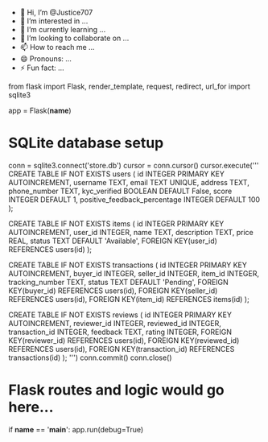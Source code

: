 - 👋 Hi, I’m @Justice707
- 👀 I’m interested in ...
- 🌱 I’m currently learning ...
- 💞️ I’m looking to collaborate on ...
- 📫 How to reach me ...
- 😄 Pronouns: ...
- ⚡ Fun fact: ...

<!---
Justice707/Justice707 is a ✨ special ✨ repository because its `README.md` (this file) appears on your GitHub profile.
You can click the Preview link to take a look at your changes.
--->
from flask import Flask, render_template, request, redirect, url_for
import sqlite3

app = Flask(__name__)

# SQLite database setup
conn = sqlite3.connect('store.db')
cursor = conn.cursor()
cursor.execute('''
CREATE TABLE IF NOT EXISTS users (
    id INTEGER PRIMARY KEY AUTOINCREMENT,
    username TEXT,
    email TEXT UNIQUE,
    address TEXT,
    phone_number TEXT,
    kyc_verified BOOLEAN DEFAULT False,
    score INTEGER DEFAULT 1,
    positive_feedback_percentage INTEGER DEFAULT 100
);

CREATE TABLE IF NOT EXISTS items (
    id INTEGER PRIMARY KEY AUTOINCREMENT,
    user_id INTEGER,
    name TEXT,
    description TEXT,
    price REAL,
    status TEXT DEFAULT 'Available',
    FOREIGN KEY(user_id) REFERENCES users(id)
);

CREATE TABLE IF NOT EXISTS transactions (
    id INTEGER PRIMARY KEY AUTOINCREMENT,
    buyer_id INTEGER,
    seller_id INTEGER,
    item_id INTEGER,
    tracking_number TEXT,
    status TEXT DEFAULT 'Pending',
    FOREIGN KEY(buyer_id) REFERENCES users(id),
    FOREIGN KEY(seller_id) REFERENCES users(id),
    FOREIGN KEY(item_id) REFERENCES items(id)
);

CREATE TABLE IF NOT EXISTS reviews (
    id INTEGER PRIMARY KEY AUTOINCREMENT,
    reviewer_id INTEGER,
    reviewed_id INTEGER,
    transaction_id INTEGER,
    feedback TEXT,
    rating INTEGER,
    FOREIGN KEY(reviewer_id) REFERENCES users(id),
    FOREIGN KEY(reviewed_id) REFERENCES users(id),
    FOREIGN KEY(transaction_id) REFERENCES transactions(id)
);
''')
conn.commit()
conn.close()

# Flask routes and logic would go here...

if __name__ == '__main__':
    app.run(debug=True)
